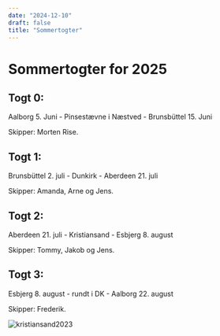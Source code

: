 ```yaml
---
date: "2024-12-10"
draft: false
title: "Sommertogter"    
---
```

# Sommertogter for 2025

## Togt 0:
Aalborg 5. Juni - Pinsestævne i Næstved - Brunsbüttel 15. Juni

Skipper: Morten Rise.

## Togt 1:
Brunsbüttel 2. juli - Dunkirk - Aberdeen 21. juli

Skipper: Amanda, Arne og Jens.

## Togt 2:
Aberdeen 21. juli - Kristiansand - Esbjerg 8. august

Skipper: Tommy, Jakob og Jens. 

## Togt 3:
Esbjerg 8. august - rundt i DK - Aalborg 22. august

Skipper: Frederik. 

![kristiansand2023](/img/kristiansand2023)
